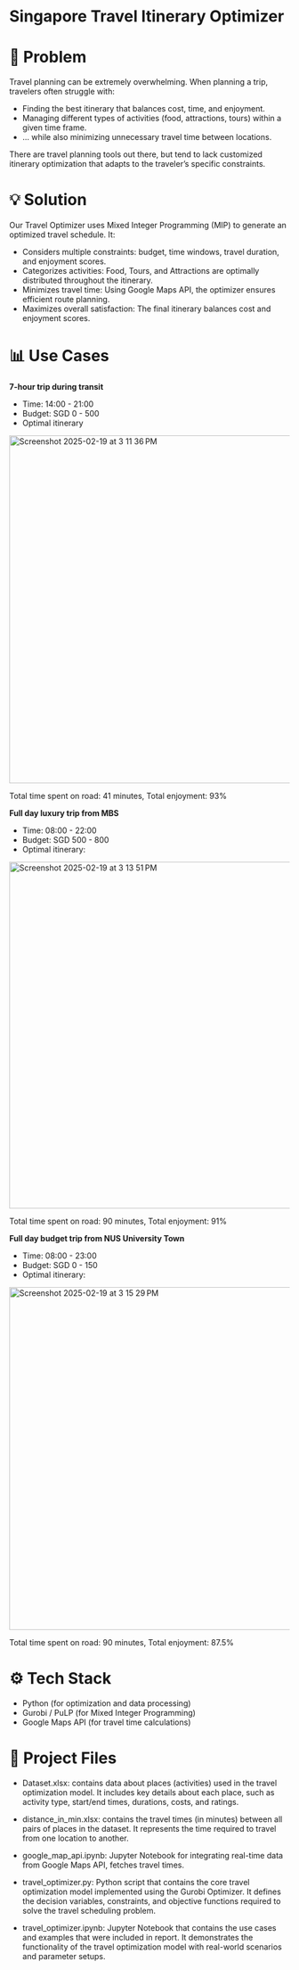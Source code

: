 # Singapore Travel Itinerary Optimizer

# 🔎 Problem
Travel planning can be extremely overwhelming. When planning a trip, travelers often struggle with:
- Finding the best itinerary that balances cost, time, and enjoyment.
- Managing different types of activities (food, attractions, tours) within a given time frame.
- ... while also minimizing unnecessary travel time between locations.

There are travel planning tools out there, but tend to lack customized itinerary optimization that adapts to the traveler’s specific constraints.

# 💡 Solution

Our Travel Optimizer uses Mixed Integer Programming (MIP) to generate an optimized travel schedule. It:
- Considers multiple constraints: budget, time windows, travel duration, and enjoyment scores.
- Categorizes activities: Food, Tours, and Attractions are optimally distributed throughout the itinerary.
- Minimizes travel time: Using Google Maps API, the optimizer ensures efficient route planning.
- Maximizes overall satisfaction: The final itinerary balances cost and enjoyment scores.

# 📊 Use Cases

**7-hour trip during transit**
- Time: 14:00 - 21:00
- Budget: SGD 0 - 500
- Optimal itinerary

<img width="624" alt="Screenshot 2025-02-19 at 3 11 36 PM" src="https://github.com/user-attachments/assets/23b14497-1291-4d9a-bc8b-0cab53fc9aeb" />

Total time spent on road: 41 minutes, Total enjoyment: 93%


**Full day luxury trip from MBS**
- Time: 08:00 - 22:00
- Budget: SGD 500 - 800
- Optimal itinerary:

<img width="622" alt="Screenshot 2025-02-19 at 3 13 51 PM" src="https://github.com/user-attachments/assets/832693f0-607e-4695-8641-9118bc90a727" />

Total time spent on road: 90 minutes, Total enjoyment: 91%

**Full day budget trip from NUS University Town**
- Time: 08:00 - 23:00
- Budget: SGD 0 - 150
- Optimal itinerary:

<img width="615" alt="Screenshot 2025-02-19 at 3 15 29 PM" src="https://github.com/user-attachments/assets/dd5e9f73-a1b8-4552-8a74-12522a0241c3" />

Total time spent on road: 90 minutes, Total enjoyment: 87.5%


# ⚙️ Tech Stack
- Python (for optimization and data processing)
- Gurobi / PuLP (for Mixed Integer Programming)
- Google Maps API (for travel time calculations)

# 📂 Project Files
- Dataset.xlsx: contains data about places (activities) used in the travel optimization model. It includes key details about each place, such as activity type, start/end times, durations, costs, and ratings.

- distance_in_min.xlsx: contains the travel times (in minutes) between all pairs of places in the dataset. It represents the time required to travel from one location to another.

- google_map_api.ipynb: Jupyter Notebook for integrating real-time data from Google Maps API, fetches travel times.

- travel_optimizer.py: Python script that contains the core travel optimization model implemented using the Gurobi Optimizer. It defines the decision variables, constraints, and objective functions required to solve the travel scheduling problem.

- travel_optimizer.ipynb: Jupyter Notebook that contains the use cases and examples that were included in report. It demonstrates the functionality of the travel optimization model with real-world scenarios and parameter setups.
